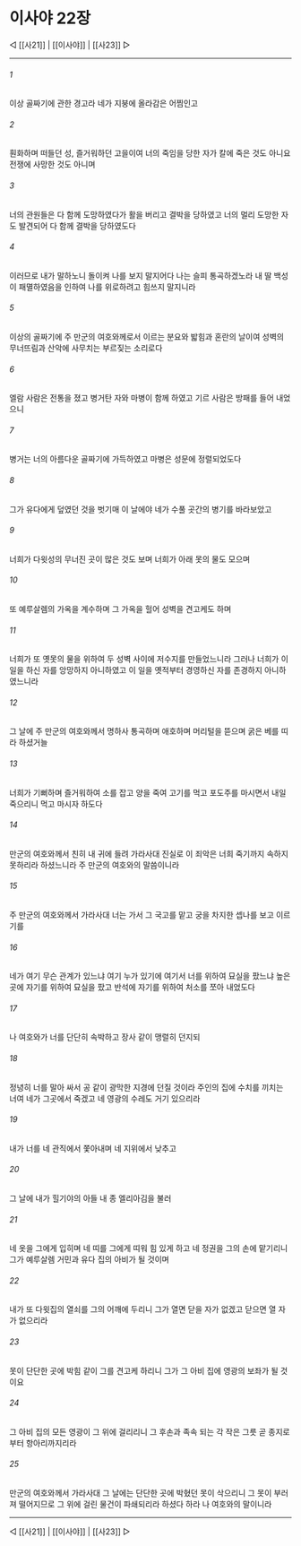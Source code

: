 ﻿# 이사야 22장

◁ [[사21]] | [[이사야]] | [[사23]] ▷
***

###### 1
이상 골짜기에 관한 경고라 네가 지붕에 올라감은 어찜인고

###### 2
훤화하며 떠들던 성, 즐거워하던 고을이여 너의 죽임을 당한 자가 칼에 죽은 것도 아니요 전쟁에 사망한 것도 아니며

###### 3
너의 관원들은 다 함께 도망하였다가 활을 버리고 결박을 당하였고 너의 멀리 도망한 자도 발견되어 다 함께 결박을 당하였도다

###### 4
이러므로 내가 말하노니 돌이켜 나를 보지 말지어다 나는 슬피 통곡하겠노라 내 딸 백성이 패멸하였음을 인하여 나를 위로하려고 힘쓰지 말지니라

###### 5
이상의 골짜기에 주 만군의 여호와께로서 이르는 분요와 밟힘과 혼란의 날이여 성벽의 무너뜨림과 산악에 사무치는 부르짖는 소리로다

###### 6
엘람 사람은 전통을 졌고 병거탄 자와 마병이 함께 하였고 기르 사람은 방패를 들어 내었으니

###### 7
병거는 너의 아름다운 골짜기에 가득하였고 마병은 성문에 정렬되었도다

###### 8
그가 유다에게 덮였던 것을 벗기매 이 날에야 네가 수풀 곳간의 병기를 바라보았고

###### 9
너희가 다윗성의 무너진 곳이 많은 것도 보며 너희가 아래 못의 물도 모으며

###### 10
또 예루살렘의 가옥을 계수하며 그 가옥을 헐어 성벽을 견고케도 하며

###### 11
너희가 또 옛못의 물을 위하여 두 성벽 사이에 저수지를 만들었느니라 그러나 너희가 이 일을 하신 자를 앙망하지 아니하였고 이 일을 옛적부터 경영하신 자를 존경하지 아니하였느니라

###### 12
그 날에 주 만군의 여호와께서 명하사 통곡하며 애호하며 머리털을 뜯으며 굵은 베를 띠라 하셨거늘

###### 13
너희가 기뻐하며 즐거워하여 소를 잡고 양을 죽여 고기를 먹고 포도주를 마시면서 내일 죽으리니 먹고 마시자 하도다

###### 14
만군의 여호와께서 친히 내 귀에 들려 가라사대 진실로 이 죄악은 너희 죽기까지 속하지 못하리라 하셨느니라 주 만군의 여호와의 말씀이니라

###### 15
주 만군의 여호와께서 가라사대 너는 가서 그 국고를 맡고 궁을 차지한 셉나를 보고 이르기를

###### 16
네가 여기 무슨 관계가 있느냐 여기 누가 있기에 여기서 너를 위하여 묘실을 팠느냐 높은 곳에 자기를 위하여 묘실을 팠고 반석에 자기를 위하여 처소를 쪼아 내었도다

###### 17
나 여호와가 너를 단단히 속박하고 장사 같이 맹렬히 던지되

###### 18
정녕히 너를 말아 싸서 공 같이 광막한 지경에 던질 것이라 주인의 집에 수치를 끼치는 너여 네가 그곳에서 죽겠고 네 영광의 수레도 거기 있으리라

###### 19
내가 너를 네 관직에서 쫓아내며 네 지위에서 낮추고

###### 20
그 날에 내가 힐기야의 아들 내 종 엘리아김을 불러

###### 21
네 옷을 그에게 입히며 네 띠를 그에게 띠워 힘 있게 하고 네 정권을 그의 손에 맡기리니 그가 예루살렘 거민과 유다 집의 아비가 될 것이며

###### 22
내가 또 다윗집의 열쇠를 그의 어깨에 두리니 그가 열면 닫을 자가 없겠고 닫으면 열 자가 없으리라

###### 23
못이 단단한 곳에 박힘 같이 그를 견고케 하리니 그가 그 아비 집에 영광의 보좌가 될 것이요

###### 24
그 아비 집의 모든 영광이 그 위에 걸리리니 그 후손과 족속 되는 각 작은 그릇 곧 종지로부터 항아리까지리라

###### 25
만군의 여호와께서 가라사대 그 날에는 단단한 곳에 박혔던 못이 삭으리니 그 못이 부러져 떨어지므로 그 위에 걸린 물건이 파쇄되리라 하셨다 하라 나 여호와의 말이니라

***
◁ [[사21]] | [[이사야]] | [[사23]] ▷